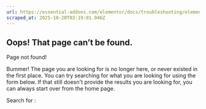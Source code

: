 ```yaml
---
url: https://essential-addons.com/elementor/docs/troubleshooting/element-not-loading/
scraped_at: 2025-10-20T03:19:01.946Z
---
```


## Oops! That page can’t be found.

Page not found!

Bummer! The page you are looking for is no longer here, or never existed in the first place. You can try searching for what you are looking for using the form below. If that still doesn't provide the results you are looking for, you can always start over from the home page.

Search for :
